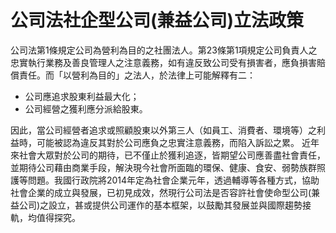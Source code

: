 # 公司法社企型公司(兼益公司)立法政策

公司法第1條規定公司為營利為目的之社團法人。第23條第1項規定公司負責人之忠實執行業務及善良管理人之注意義務，如有違反致公司受有損害者，應負損害賠償責任。而「以營利為目的」之法人，於法律上可能解釋有二：
* 公司應追求股東利益最大化；
* 公司經營之獲利應分派給股東。

因此，當公司經營者追求或照顧股東以外第三人（如員工、消費者、環境等）之利益時，可能被認為違反其對於公司應負之忠實注意義務，而陷入訴訟之累。
近年來社會大眾對於公司的期待，已不僅止於獲利追逐，皆期望公司應善盡社會責任，並期待公司藉由商業手段，解決現今社會所面臨的環保、健康、食安、弱勢族群照護等問題。我國行政院將2014年定為社會企業元年，透過輔導等各種方式，協助社會企業的成立與發展，已初見成效，然現行公司法是否容許社會使命型公司(兼益公司)之設立，甚或提供公司運作的基本框架，以鼓勵其發展並與國際趨勢接軌，均值得探究。

